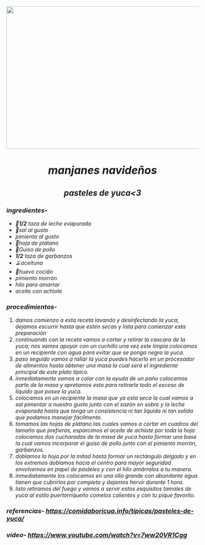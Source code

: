 <div align="center">
 
<img src="https://www.goya.com/media/4480/yuca-empanadas.jpg?quality=80" width="520" height="374" />
                                                                                            
 
# *manjanes navideños*
## *pasteles de yuca<3*
                      
</div>
                        
### *ingredientes-*
- ***🥛1/2*** *taza de leche evaporada*
- *🧂sal al gusto*
- *pimienta al gusto*
- *🍌hoja de plátano*
- *🍗Guiso de pollo* 
- ***1/2*** *taza de garbanzos*
- *🫒aceituna*
- *🍳huevo cocido*
- *pimiento morrón*
- *hilo para amarrar*
- *aceite con achiote*
 
 ### *procedimientos-*
1. *damos comienzo a esta receta lavando y desinfectando la yuca, dejamos escurrir hasta que estén secas y lista para comenzar esta preparación*
2. *continuando con la receta vamos a cortar y retirar la cascara de la yuca, nos vamos apoyar con un cuchillo una vez este limpia colocamos en un recipiente con agua para evitar que se ponga negra la yuca.*
3. *paso seguido vamos a rallar la yuca puedes hacerlo en un procesador de alimentos hasta obtener una masa la cual será el ingrediente principal de este plato típico.*
4. *inmediatamente vamos a colar con la ayuda de un paño colocamos parte de la masa y apretamos esto para retirarle todo el exceso de liquido que posee la yuca.*
5. *colocamos en un recipiente la masa que ya esta seca la cual vamos a sal pimentar a nuestro gusto junto con el sazón en sobre y la leche evaporada hasta que tenga un consistencia ni tan liquida ni tan solida que podamos manejar fácilmente.*
6. *tomamos las hojas de plátano las cuales vamos a cortar en cuadros del tamaño que prefieras, esparcimos el aceite de achiote por toda la hoja colocamos dos cucharadas de la masa de yuca hasta formar una base la cual vamos incorporar el guiso de pollo junto con el pimiento morrón, garbanzos.*
7. *doblamos la hoja por la mitad hasta formar un rectángulo delgado y en los extremos doblamos hacia el centro para mayor seguridad envolvemos en papel de pasteles y con el hilo amárralos a tu manera.*
8. *inmediatamente los colocamos en una olla grande con abundante agua tienen que cubrirlos por completo y dejamos hervir durante 1 hora.*
9. *listo retiramos del fuego y vamos a servir estos exquisitos tamales de yuca al estilo puertorriqueño comelos calientes y con tu pique favorito.*
### *referencias- https://comidaboricua.info/tipicas/pasteles-de-yuca/*
### *video- https://www.youtube.com/watch?v=7ww20VR1Cgg*
